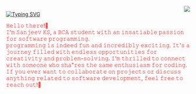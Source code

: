 <html>
 <body text = blue>
<img align ="right" src = "https://visitor-badge.laobi.icu/badge?page_id=sanjeevks149/sanjeevks149"/>

<a href="https://git.io/typing-svg"><img src="https://readme-typing-svg.demolab.com?font=Source+Code+Pro&size=40&duration=3000&pause=5000&center=true&vCenter=true&random=true&width=435&lines=About+Me" alt="Typing SVG" /></a>

<p style="color:red;">𝙷𝚎𝚕𝚕𝚘 𝚝𝚑𝚎𝚛𝚎!👋<br>𝙸'𝚖 𝚂𝚊𝚗𝚓𝚎𝚎𝚟 𝙺𝚂, 𝚊 𝙱𝙲𝙰 𝚜𝚝𝚞𝚍𝚎𝚗𝚝 𝚠𝚒𝚝𝚑 𝚊𝚗 𝚒𝚗𝚜𝚊𝚝𝚒𝚊𝚋𝚕𝚎 𝚙𝚊𝚜𝚜𝚒𝚘𝚗 𝚏𝚘𝚛 𝚜𝚘𝚏𝚝𝚠𝚊𝚛𝚎 𝚙𝚛𝚘𝚐𝚛𝚊𝚖𝚖𝚒𝚗𝚐.<br>𝚙𝚛𝚘𝚐𝚛𝚊𝚖𝚖𝚒𝚗𝚐 𝚒𝚜 𝚒𝚗𝚍𝚎𝚎𝚍 𝚏𝚞𝚗 𝚊𝚗𝚍 𝚒𝚗𝚌𝚛𝚎𝚍𝚒𝚋𝚕𝚢 𝚎𝚡𝚌𝚒𝚝𝚒𝚗𝚐. 𝙸𝚝'𝚜 𝚊 𝚓𝚘𝚞𝚛𝚗𝚎𝚢 𝚏𝚒𝚕𝚕𝚎𝚍 𝚠𝚒𝚝𝚑 𝚎𝚗𝚍𝚕𝚎𝚜𝚜 𝚘𝚙𝚙𝚘𝚛𝚝𝚞𝚗𝚒𝚝𝚒𝚎𝚜 𝚏𝚘𝚛 𝚌𝚛𝚎𝚊𝚝𝚒𝚟𝚒𝚝𝚢 𝚊𝚗𝚍 𝚙𝚛𝚘𝚋𝚕𝚎𝚖-𝚜𝚘𝚕𝚟𝚒𝚗𝚐. 𝙸'𝚖 𝚝𝚑𝚛𝚒𝚕𝚕𝚎𝚍 𝚝𝚘 𝚌𝚘𝚗𝚗𝚎𝚌𝚝 𝚠𝚒𝚝𝚑 𝚜𝚘𝚖𝚎𝚘𝚗𝚎 𝚠𝚑𝚘 𝚜𝚑𝚊"𝚛𝚎𝚜 𝚝𝚑𝚎 𝚜𝚊𝚖𝚎 𝚎𝚗𝚝𝚑𝚞𝚜𝚒𝚊𝚜𝚖 𝚏𝚘𝚛 𝚌𝚘𝚍𝚒𝚗𝚐. 𝙸𝚏 𝚢𝚘𝚞 𝚎𝚟𝚎𝚛 𝚠𝚊𝚗𝚝 𝚝𝚘 𝚌𝚘𝚕𝚕𝚊𝚋𝚘𝚛𝚊𝚝𝚎 𝚘𝚗 𝚙𝚛𝚘𝚓𝚎𝚌𝚝𝚜 𝚘𝚛 𝚍𝚒𝚜𝚌𝚞𝚜𝚜 𝚊𝚗𝚢𝚝𝚑𝚒𝚗𝚐 𝚛𝚎𝚕𝚊𝚝𝚎𝚍 𝚝𝚘 𝚜𝚘𝚏𝚝𝚠𝚊𝚛𝚎 𝚍𝚎𝚟𝚎𝚕𝚘𝚙𝚖𝚎𝚗𝚝, 𝚏𝚎𝚎𝚕 𝚏𝚛𝚎𝚎 𝚝𝚘 𝚛𝚎𝚊𝚌𝚑 𝚘𝚞𝚝!🚀</p>
 </body>
</html>
